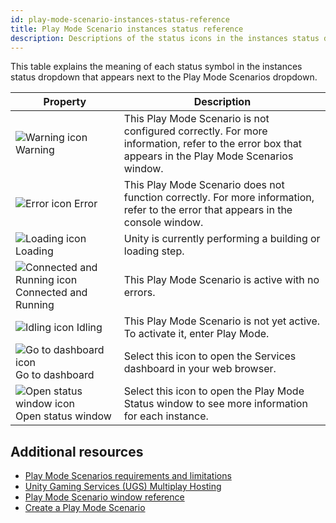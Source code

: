 ```yaml
---
id: play-mode-scenario-instances-status-reference
title: Play Mode Scenario instances status reference
description: Descriptions of the status icons in the instances status dropdown.
---
```

This table explains the meaning of each status symbol in the instances status dropdown that appears next to the Play Mode Scenarios dropdown.

|**Property**|**Description**|
|-|-|
|![Warning icon](/img/Warning-32.png) Warning|This Play Mode Scenario is not configured correctly. For more information, refer to the error box that appears in the Play Mode Scenarios window. |
|![Error icon](/img/Error-32.png) Error|This Play Mode Scenario does not function correctly. For more information, refer to the error that appears in the console window. |
|![Loading icon](/img/d_Loading-32.png) Loading|Unity is currently performing a building or loading step.|
|![Connected and Running icon](/img/CompletedTask-32.png) Connected and Running|This Play Mode Scenario is active with no errors.|
|![Idling icon](/img/d_IdleState-2x.png) Idling|This Play Mode Scenario is not yet active. To activate it, enter Play Mode.|
|![Go to dashboard icon](/img/go-to-dashboard-32.png) Go to dashboard|Select this icon to open the Services dashboard in your web browser.|
|![Open status window icon](/img/d_WindowInstance-32.png) Open status window|Select this icon to open the Play Mode Status window to see more information for each instance.|

## Additional resources
* [Play Mode Scenarios requirements and limitations](play-mode-scenario/play-mode-scenario-req.md)
* [Unity Gaming Services (UGS) Multiplay Hosting](https://docs.unity.com/ugs/en-us/manual/game-server-hosting/manual/welcome-to-multiplay)
* [Play Mode Scenario window reference](/mppm-reference/play-mode-scenario-window-reference.md)
* [Create a Play Mode Scenario](play-mode-scenario/play-mode-scenario-create.md)